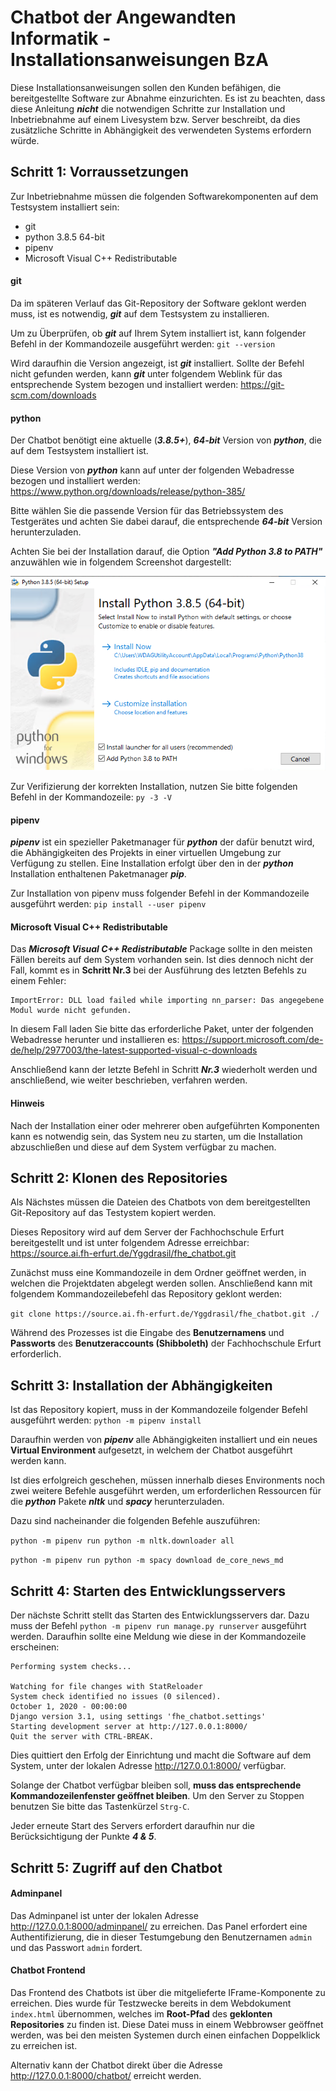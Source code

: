 # Chatbot der Angewandten Informatik - Installationsanweisungen BzA

Diese Installationsanweisungen sollen den Kunden befähigen, die bereitgestellte Software zur Abnahme einzurichten. 
Es ist zu beachten, dass diese Anleitung **_nicht_** die notwendigen Schritte zur Installation und Inbetriebnahme auf
einem Livesystem bzw. Server beschreibt, da dies zusätzliche Schritte in Abhängigkeit des verwendeten Systems erfordern würde. 

## Schritt 1: Vorraussetzungen

Zur Inbetriebnahme müssen die folgenden Softwarekomponenten auf dem Testsystem installiert sein:
- git
- python 3.8.5 64-bit
- pipenv 
- Microsoft Visual C++ Redistributable

#### git
Da im späteren Verlauf das Git-Repository der Software geklont werden muss, 
ist es notwendig, _**git**_ auf dem Testsystem zu installieren.

Um zu Überprüfen, ob _**git**_ auf Ihrem Sytem installiert ist, kann folgender Befehl in der Kommandozeile ausgeführt 
werden: `git --version`

Wird daraufhin die Version angezeigt, ist _**git**_ installiert. Sollte der Befehl nicht gefunden werden, kann _**git**_ 
unter folgendem Weblink für das entsprechende System bezogen und installiert werden:
https://git-scm.com/downloads

#### python
Der Chatbot benötigt eine aktuelle (**_3.8.5+_**), _**64-bit**_ Version von _**python**_, die auf dem Testsystem 
installiert ist.

Diese Version von _**python**_ kann auf unter der folgenden Webadresse bezogen und installiert werden: 
https://www.python.org/downloads/release/python-385/

Bitte wählen Sie die passende Version für das Betriebssystem des Testgerätes und achten Sie dabei darauf, die entsprechende **_64-bit_** Version
herunterzuladen.

Achten Sie bei der Installation darauf, die Option _**"Add Python 3.8 to PATH"**_ anzuwählen wie in folgendem Screenshot dargestellt:

![python screenshot](./images/screenshot_python_path.png "Zum Pfad hinzufügen")

Zur Verifizierung der korrekten Installation, nutzen Sie bitte folgenden Befehl in der Kommandozeile: `py -3 -V`

#### pipenv

_**pipenv**_ ist ein spezieller Paketmanager für _**python**_ der dafür benutzt wird, die Abhängigkeiten des Projekts 
in einer virtuellen Umgebung zur Verfügung zu stellen.
Eine Installation erfolgt über den in der _**python**_ Installation enthaltenen Paketmanager _**pip**_.

Zur Installation von pipenv muss folgender Befehl in der Kommandozeile ausgeführt werden: `pip install --user pipenv`
 
#### Microsoft Visual C++ Redistributable

Das **_Microsoft Visual C++ Redistributable_** Package sollte in den meisten Fällen bereits auf dem System vorhanden sein. 
Ist dies dennoch nicht der Fall, kommt es in **Schritt Nr.3** bei der Ausführung des letzten Befehls zu einem Fehler:

```
ImportError: DLL load failed while importing nn_parser: Das angegebene Modul wurde nicht gefunden.
```

In diesem Fall laden Sie bitte das erforderliche Paket, unter der folgenden Webadresse herunter und installieren es: 
https://support.microsoft.com/de-de/help/2977003/the-latest-supported-visual-c-downloads

Anschließend kann der letzte Befehl in Schritt _**Nr.3**_ wiederholt werden und anschließend, wie weiter beschrieben, verfahren 
werden.

#### Hinweis
Nach der Installation einer oder mehrerer oben aufgeführten Komponenten kann es notwendig sein, das System neu zu starten, 
um die Installation abzuschließen und diese auf dem System verfügbar zu machen. 

## Schritt 2: Klonen des Repositories

Als Nächstes müssen die Dateien des Chatbots von dem bereitgestellten Git-Repository auf das Testystem kopiert werden.

Dieses Repository wird auf dem Server der Fachhochschule Erfurt bereitgestellt und ist unter folgendem Adresse erreichbar:
https://source.ai.fh-erfurt.de/Yggdrasil/fhe_chatbot.git

Zunächst muss eine Kommandozeile in dem Ordner geöffnet werden, in welchen die Projektdaten abgelegt werden sollen. 
Anschließend kann mit folgendem Kommandozeilebefehl das Repository geklont werden: 

`git clone https://source.ai.fh-erfurt.de/Yggdrasil/fhe_chatbot.git ./`

Während des Prozesses ist die Eingabe des **Benutzernamens** und **Passworts** des **Benutzeraccounts (Shibboleth)** 
der Fachhochschule Erfurt erforderlich.

## Schritt 3: Installation der Abhängigkeiten

Ist das Repository kopiert, muss in der Kommandozeile folgender Befehl ausgeführt werden: `python -m pipenv install`

Daraufhin werden von _**pipenv**_ alle Abhängigkeiten installiert und ein neues **Virtual Environment** 
aufgesetzt, in welchem der Chatbot ausgeführt werden kann.

Ist dies erfolgreich geschehen, müssen innerhalb dieses Environments noch zwei weitere Befehle ausgeführt werden, 
um erforderlichen Ressourcen für die _**python**_ Pakete **_nltk_** und _**spacy**_ herunterzuladen.

Dazu sind nacheinander die folgenden Befehle auszuführen:

`python -m pipenv run python -m nltk.downloader all`

`python -m pipenv run python -m spacy download de_core_news_md`

## Schritt 4: Starten des Entwicklungsservers

Der nächste Schritt stellt das Starten des Entwicklungsservers dar. Dazu muss der Befehl 
`python -m pipenv run manage.py runserver` ausgeführt werden. Daraufhin sollte eine Meldung wie diese in der 
Kommandozeile erscheinen:

``` 
Performing system checks...

Watching for file changes with StatReloader
System check identified no issues (0 silenced).
October 1, 2020 - 00:00:00
Django version 3.1, using settings 'fhe_chatbot.settings'
Starting development server at http://127.0.0.1:8000/
Quit the server with CTRL-BREAK.
```

Dies quittiert den Erfolg der Einrichtung und macht die Software auf dem System, unter der lokalen Adresse 
http://127.0.0.1:8000/ verfügbar.

Solange der Chatbot verfügbar bleiben soll, **muss das entsprechende Kommandozeilenfenster geöffnet bleiben**. Um den Server 
zu Stoppen benutzen Sie bitte das Tastenkürzel `Strg-C`.

Jeder erneute Start des Servers erfordert daraufhin nur die Berücksichtigung der Punkte **_4 & 5_**.

## Schritt 5: Zugriff auf den Chatbot

#### Adminpanel
Das Adminpanel ist unter der lokalen Adresse http://127.0.0.1:8000/adminpanel/ zu erreichen.
Das Panel erfordert eine Authentifizierung, die in dieser Testumgebung den Benutzernamen `admin` und das Passwort 
`admin` fordert.

#### Chatbot Frontend
Das Frontend des Chatbots ist über die mitgelieferte IFrame-Komponente zu erreichen. Dies wurde für Testzwecke bereits 
in dem Webdokument `index.html` übernommen, welches im **Root-Pfad** des **geklonten Repositories** zu finden ist. Diese Datei 
muss in einem Webbrowser geöffnet werden, was bei den meisten Systemen durch einen einfachen Doppelklick zu erreichen 
ist.

Alternativ kann der Chatbot direkt über die Adresse http://127.0.0.1:8000/chatbot/ erreicht werden.